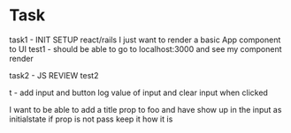 # Task

task1 - INIT SETUP react/rails I just want to render a basic App component to UI
test1 - should be able to go to localhost:3000 and see my component render

task2 - JS REVIEW
test2

t - add input and button log value of input and clear input when clicked

I want to be able to add a title prop to foo and have show up in the input as initialstate if prop is not pass keep it how it is